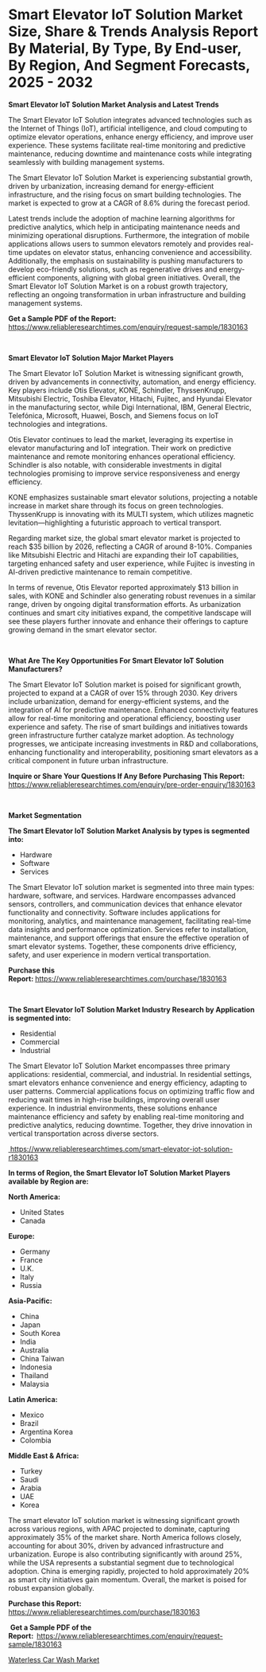 <p><h1>Smart Elevator IoT Solution Market Size, Share & Trends Analysis Report By Material, By Type, By End-user, By Region, And Segment Forecasts, 2025 - 2032</h1></p><p><strong>Smart Elevator IoT Solution Market Analysis and Latest Trends</strong></p>
<p><p>The Smart Elevator IoT Solution integrates advanced technologies such as the Internet of Things (IoT), artificial intelligence, and cloud computing to optimize elevator operations, enhance energy efficiency, and improve user experience. These systems facilitate real-time monitoring and predictive maintenance, reducing downtime and maintenance costs while integrating seamlessly with building management systems.</p><p>The Smart Elevator IoT Solution Market is experiencing substantial growth, driven by urbanization, increasing demand for energy-efficient infrastructure, and the rising focus on smart building technologies. The market is expected to grow at a CAGR of 8.6% during the forecast period. </p><p>Latest trends include the adoption of machine learning algorithms for predictive analytics, which help in anticipating maintenance needs and minimizing operational disruptions. Furthermore, the integration of mobile applications allows users to summon elevators remotely and provides real-time updates on elevator status, enhancing convenience and accessibility. Additionally, the emphasis on sustainability is pushing manufacturers to develop eco-friendly solutions, such as regenerative drives and energy-efficient components, aligning with global green initiatives. Overall, the Smart Elevator IoT Solution Market is on a robust growth trajectory, reflecting an ongoing transformation in urban infrastructure and building management systems.</p></p>
<p><strong>Get a Sample PDF of the Report:&nbsp;</strong> <a href="https://www.reliableresearchtimes.com/enquiry/request-sample/1830163?utm_campaign=2464&utm_medium=2&utm_source=Github&utm_content=ia&utm_term=11032025&utm_id=smart-elevator-iot-solution">https://www.reliableresearchtimes.com/enquiry/request-sample/1830163</a></p>
<p>&nbsp;</p>
<p><strong>Smart Elevator IoT Solution Major Market Players</strong></p>
<p><p>The Smart Elevator IoT Solution Market is witnessing significant growth, driven by advancements in connectivity, automation, and energy efficiency. Key players include Otis Elevator, KONE, Schindler, ThyssenKrupp, Mitsubishi Electric, Toshiba Elevator, Hitachi, Fujitec, and Hyundai Elevator in the manufacturing sector, while Digi International, IBM, General Electric, Telefónica, Microsoft, Huawei, Bosch, and Siemens focus on IoT technologies and integrations.</p><p>Otis Elevator continues to lead the market, leveraging its expertise in elevator manufacturing and IoT integration. Their work on predictive maintenance and remote monitoring enhances operational efficiency. Schindler is also notable, with considerable investments in digital technologies promising to improve service responsiveness and energy efficiency.</p><p>KONE emphasizes sustainable smart elevator solutions, projecting a notable increase in market share through its focus on green technologies. ThyssenKrupp is innovating with its MULTI system, which utilizes magnetic levitation—highlighting a futuristic approach to vertical transport.</p><p>Regarding market size, the global smart elevator market is projected to reach $35 billion by 2026, reflecting a CAGR of around 8-10%. Companies like Mitsubishi Electric and Hitachi are expanding their IoT capabilities, targeting enhanced safety and user experience, while Fujitec is investing in AI-driven predictive maintenance to remain competitive.</p><p>In terms of revenue, Otis Elevator reported approximately $13 billion in sales, with KONE and Schindler also generating robust revenues in a similar range, driven by ongoing digital transformation efforts. As urbanization continues and smart city initiatives expand, the competitive landscape will see these players further innovate and enhance their offerings to capture growing demand in the smart elevator sector.</p></p>
<p>&nbsp;</p>
<p><strong>What Are The Key Opportunities For Smart Elevator IoT Solution Manufacturers?</strong></p>
<p><p>The Smart Elevator IoT Solution market is poised for significant growth, projected to expand at a CAGR of over 15% through 2030. Key drivers include urbanization, demand for energy-efficient systems, and the integration of AI for predictive maintenance. Enhanced connectivity features allow for real-time monitoring and operational efficiency, boosting user experience and safety. The rise of smart buildings and initiatives towards green infrastructure further catalyze market adoption. As technology progresses, we anticipate increasing investments in R&D and collaborations, enhancing functionality and interoperability, positioning smart elevators as a critical component in future urban infrastructure.</p></p>
<p><strong>Inquire or Share Your Questions If Any Before Purchasing This Report:</strong> <a href="https://www.reliableresearchtimes.com/enquiry/pre-order-enquiry/1830163?utm_campaign=2464&utm_medium=2&utm_source=Github&utm_content=ia&utm_term=11032025&utm_id=smart-elevator-iot-solution">https://www.reliableresearchtimes.com/enquiry/pre-order-enquiry/1830163</a></p>
<p>&nbsp;</p>
<p><strong>Market Segmentation</strong></p>
<p><strong>The Smart Elevator IoT Solution Market Analysis by types is segmented into:</strong></p>
<p><ul><li>Hardware</li><li>Software</li><li>Services</li></ul></p>
<p><p>The Smart Elevator IoT solution market is segmented into three main types: hardware, software, and services. Hardware encompasses advanced sensors, controllers, and communication devices that enhance elevator functionality and connectivity. Software includes applications for monitoring, analytics, and maintenance management, facilitating real-time data insights and performance optimization. Services refer to installation, maintenance, and support offerings that ensure the effective operation of smart elevator systems. Together, these components drive efficiency, safety, and user experience in modern vertical transportation.</p></p>
<p><strong>Purchase this Report:&nbsp;</strong><a href="https://www.reliableresearchtimes.com/purchase/1830163?utm_campaign=2464&utm_medium=2&utm_source=Github&utm_content=ia&utm_term=11032025&utm_id=smart-elevator-iot-solution">https://www.reliableresearchtimes.com/purchase/1830163</a></p>
<p>&nbsp;</p>
<p><strong>The Smart Elevator IoT Solution Market Industry Research by Application is segmented into:</strong></p>
<p><ul><li>Residential</li><li>Commercial</li><li>Industrial</li></ul></p>
<p><p>The Smart Elevator IoT Solution Market encompasses three primary applications: residential, commercial, and industrial. In residential settings, smart elevators enhance convenience and energy efficiency, adapting to user patterns. Commercial applications focus on optimizing traffic flow and reducing wait times in high-rise buildings, improving overall user experience. In industrial environments, these solutions enhance maintenance efficiency and safety by enabling real-time monitoring and predictive analytics, reducing downtime. Together, they drive innovation in vertical transportation across diverse sectors.</p></p>
<p><a href="https://www.reliableresearchtimes.com/smart-elevator-iot-solution-r1830163?utm_campaign=2464&utm_medium=2&utm_source=Github&utm_content=ia&utm_term=11032025&utm_id=smart-elevator-iot-solution">&nbsp;https://www.reliableresearchtimes.com/smart-elevator-iot-solution-r1830163</a></p>
<p><strong>In terms of Region, the Smart Elevator IoT Solution Market Players available by Region are:</strong></p>
<p>
    <p> <strong> North America: </strong>
        <ul>
            <li>United States</li>
            <li>Canada</li>
        </ul>
        </p> 
    <p> <strong> Europe: </strong>
        <ul>
            <li>Germany</li>
            <li>France</li>
            <li>U.K.</li>
            <li>Italy</li>
            <li>Russia</li>
        </ul>
        </p> 
    <p> <strong> Asia-Pacific: </strong>
        <ul>
            <li>China</li>
            <li>Japan</li>
            <li>South Korea</li>
            <li>India</li>
            <li>Australia</li>
            <li>China Taiwan</li>
            <li>Indonesia</li>
            <li>Thailand</li>
            <li>Malaysia</li>
        </ul>
        </p> 
    <p> <strong> Latin America: </strong>
        <ul>
            <li>Mexico</li>
            <li>Brazil</li>
            <li>Argentina Korea</li>
            <li>Colombia</li>
        </ul>
        </p> 
    <p> <strong> Middle East & Africa: </strong>
        <ul>
            <li>Turkey</li>
            <li>Saudi</li>
            <li>Arabia</li>
            <li>UAE</li>
            <li>Korea</li>
        </ul>
    </p>
    </p>
<p><p>The smart elevator IoT solution market is witnessing significant growth across various regions, with APAC projected to dominate, capturing approximately 35% of the market share. North America follows closely, accounting for about 30%, driven by advanced infrastructure and urbanization. Europe is also contributing significantly with around 25%, while the USA represents a substantial segment due to technological adoption. China is emerging rapidly, projected to hold approximately 20% as smart city initiatives gain momentum. Overall, the market is poised for robust expansion globally.</p></p>
<p><strong>Purchase this Report: </strong><a href="https://www.reliableresearchtimes.com/purchase/1830163?utm_campaign=2464&utm_medium=2&utm_source=Github&utm_content=ia&utm_term=11032025&utm_id=smart-elevator-iot-solution">https://www.reliableresearchtimes.com/purchase/1830163</a></p>
<p>&nbsp;<strong>Get a Sample PDF of the Report:&nbsp;&nbsp;</strong><a href="https://www.reliableresearchtimes.com/enquiry/request-sample/1830163?utm_campaign=2464&utm_medium=2&utm_source=Github&utm_content=ia&utm_term=11032025&utm_id=smart-elevator-iot-solution">https://www.reliableresearchtimes.com/enquiry/request-sample/1830163</a></p>
<p><strong></strong></p>
<p><p><a href="https://github.com/SamiaChowdhury801/Market-Research-Report-List-2/blob/main/waterless-car-wash-market.md?utm_campaign=2464&utm_medium=2&utm_source=Github&utm_content=ia&utm_term=11032025&utm_id=smart-elevator-iot-solution">Waterless Car Wash Market</a></p></p>